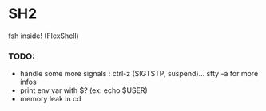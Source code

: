 # SH2 #

fsh inside! (FlexShell)

### TODO: ###

* handle some more signals : ctrl-z (SIGTSTP, suspend)... stty -a for more infos
* print env var with $? (ex: echo $USER)
* memory leak in cd
